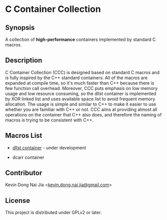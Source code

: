 # C Container Collection

## Synopsis

A collection of **high-performance** containers implemented by standard C macros.

## Description

C Container Collection (CCC) is designed based on standard C macros and is fully inspired by the C++ standard containers. All of the macros are expanded at compile time, so it's much faster than C++ because there is few function call overhead. Moreover, CCC puts emphasis on low memory usage and low resource consuming, so the dllst container is implemented by XOR linked list and uses available space list to avoid frequent memory allocation. The usage is simple and similar to C++ to make it easier to use whether you are familiar with C++ or not. CCC aims at providing almost all operations on the container that C++ also does, and therefore the naming of macros is trying to be consistent with C++.

## Macros List

* [dllst container](http://people.cs.nctu.edu.tw/~dongnj/C-Container-Collection/doc/macros%20list.html) - under development

* dcarr container

## Contributor

Kevin Dong Nai Jia <<kevin.dong.nai.jia@gmail.com>>

## License

This project is distributed under GPLv2 or later.
